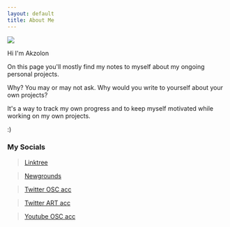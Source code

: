 ```yaml
---
layout: default
title: About Me
---
```


<img class="profile-picture" src="{{site.baseurl}}/{{site.profile-picture}}">

Hi I'm Akzolon

On this page you'll mostly find my notes to myself about my ongoing personal projects.

Why? You may or may not ask. Why would you write to yourself about your own projects? 

It's a way to track my own progress and to keep myself motivated while working on my own projects.

:)

### My Socials

> [Linktree](https://linktr.ee/Akzoloman)

> [Newgrounds](https://akzolon.newgrounds.com/)

> [Twitter OSC acc](https://x.com/Akzolon)

> [Twitter ART acc](https://x.com/Aczolon)

> [Youtube OSC acc](https://www.youtube.com/channel/UC-84hbleje1DQCgb2liY1RA)

>  
